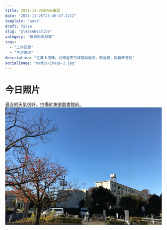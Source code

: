 ```yaml
---
title: 2021-11-25東X米筆記
date: "2021-11-25T23:46:37.121Z"
template: "post"
draft: false
slug: "pleaseDecribe"
category: "每日學習記錄"
tags:
  - "工作記錄"
  - "生活管理"
description: "在事上磨練。記錄當天的課題與解決，新發現，與新改善點"
socialImage: "media/image-2.jpg"
---
```


# 今日照片
最近的天氣很好。拍攝於東部圖書館前。
![](2021-11-25-16-41-07.png)

